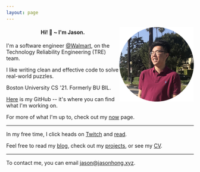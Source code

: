 ```yaml
---
layout: page
---
```

<img src="assets/profile.png" align="right" alt="profile" height="200">

#### <center>Hi! 👋 ~ I'm Jason.</center>

I'm a software engineer [@Walmart](https://twitter.com/Walmarttech), 
on the Technology Reliability Engineering (TRE) team.

I like writing clean and effective code to solve real-world puzzles.

Boston University CS '21. Formerly BU BIL.

[Here](https://github.com/jasonhongxyz/) is my GitHub -- it's where you can find
what I'm working on.

For more of what I'm up to, check out my [now](https://jasonhong.xyz/now.html) page.

---
In my free time, I click heads on [Twitch](https://twitch.tv/jasonhongxyz) and
[read](https://jasonhong.xyz/reading.html).

Feel free to read my [blog](https://jasonhong.xyz/blog), check out my 
[projects](https://jasonhong.xyz/projects), or see my [CV](assets/resume.pdf).

---
To contact me, you can email [jason@jasonhong.xyz](mailto:jason@jasonhong.xyz).

